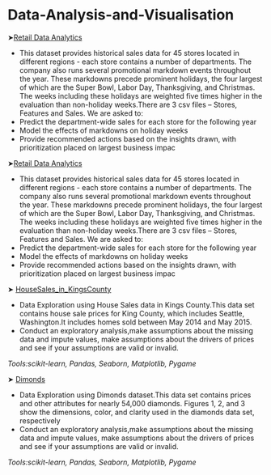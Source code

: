 # Data-Analysis-and-Visualisation

➤[Retail Data Analytics](RetailData_Analytics.ipynb)
- This dataset provides historical sales data for 45 stores located in different regions - each store contains a number of departments. The company also runs several promotional markdown events throughout the year. These markdowns precede prominent holidays, the four largest of which are the Super Bowl, Labor Day, Thanksgiving, and Christmas. The weeks including these holidays are weighted five times higher in the evaluation than non-holiday weeks.There are 3 csv files – Stores, Features and Sales.
We are asked to:
- Predict the department-wide sales for each store for the following year
- Model the effects of markdowns on holiday weeks
- Provide recommended actions based on the insights drawn, with prioritization placed on largest business impac

➤[Retail Data Analytics](RetailData_Analytics.ipynb)
- This dataset provides historical sales data for 45 stores located in different regions - each store contains a number of departments. The company also runs several promotional markdown events throughout the year. These markdowns precede prominent holidays, the four largest of which are the Super Bowl, Labor Day, Thanksgiving, and Christmas. The weeks including these holidays are weighted five times higher in the evaluation than non-holiday weeks.There are 3 csv files – Stores, Features and Sales.
We are asked to:
- Predict the department-wide sales for each store for the following year
- Model the effects of markdowns on holiday weeks
- Provide recommended actions based on the insights drawn, with prioritization placed on largest business impac

➤ [HouseSales_in_KingsCounty](HouseSales_in_KingsCounty.ipynb) 
- Data Exploration using House Sales data in Kings County.This data set contains house sale prices for King County, which includes Seattle, Washington.It includes homes sold between May 2014 and May 2015.
- Conduct an exploratory analysis,make assumptions about the missing data and impute values, make assumptions about the drivers of prices and see if your assumptions are valid or invalid.

*Tools:scikit-learn, Pandas, Seaborn, Matplotlib, Pygame*

➤ [Dimonds](Dimonds.ipynb) 
- Data Exploration using Dimonds dataset.This data set contains prices and other attributes for nearly 54,000 diamonds. Figures 1, 2, and 3 show the dimensions, color, and clarity used in the diamonds data set, respectively
- Conduct an exploratory analysis,make assumptions about the missing data and impute values, make assumptions about the drivers of prices and see if your assumptions are valid or invalid.

*Tools:scikit-learn, Pandas, Seaborn, Matplotlib, Pygame*

